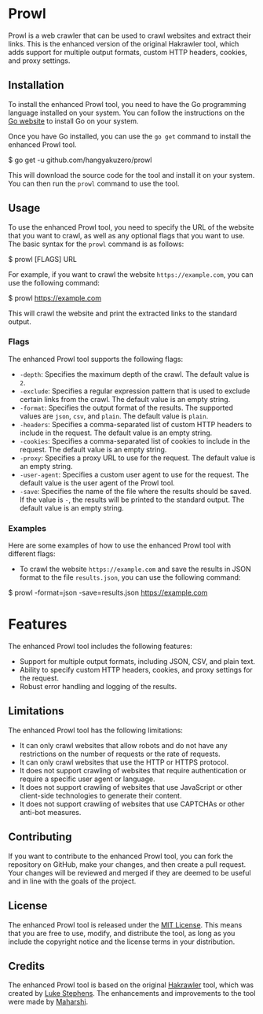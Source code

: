# Prowl

Prowl is a web crawler that can be used to crawl websites and extract their links. This is the enhanced version of the original Hakrawler tool, which adds support for multiple output formats, custom HTTP headers, cookies, and proxy settings.

## Installation

To install the enhanced Prowl tool, you need to have the Go programming language installed on your system. You can follow the instructions on the [Go website](https://golang.org/doc/install) to install Go on your system.

Once you have Go installed, you can use the `go get` command to install the enhanced Prowl tool.

$ go get -u github.com/hangyakuzero/prowl
  
  
This will download the source code for the tool and install it on your system. You can then run the `prowl` command to use the tool.

## Usage

To use the enhanced Prowl tool, you need to specify the URL of the website that you want to crawl, as well as any optional flags that you want to use. The basic syntax for the `prowl` command is as follows:

$ prowl [FLAGS] URL


For example, if you want to crawl the website `https://example.com`, you can use the following command:

$ prowl https://example.com

This will crawl the website and print the extracted links to the standard output.

### Flags

The enhanced Prowl tool supports the following flags:

- `-depth`: Specifies the maximum depth of the crawl. The default value is `2`.
- `-exclude`: Specifies a regular expression pattern that is used to exclude certain links from the crawl. The default value is an empty string.
- `-format`: Specifies the output format of the results. The supported values are `json`, `csv`, and `plain`. The default value is `plain`.
- `-headers`: Specifies a comma-separated list of custom HTTP headers to include in the request. The default value is an empty string.
- `-cookies`: Specifies a comma-separated list of cookies to include in the request. The default value is an empty string.
- `-proxy`: Specifies a proxy URL to use for the request. The default value is an empty string.
- `-user-agent`: Specifies a custom user agent to use for the request. The default value is the user agent of the Prowl tool.
- `-save`: Specifies the name of the file where the results should be saved. If the value is `-`, the results will be printed to the standard output. The default value is an empty string.

### Examples

Here are some examples of how to use the enhanced Prowl tool with different flags:

- To crawl the website `https://example.com` and save the results in JSON format to the file `results.json`, you can use the following command:

$ prowl -format=json -save=results.json https://example.com

# Features

The enhanced Prowl tool includes the following features:

- Support for multiple output formats, including JSON, CSV, and plain text.
- Ability to specify custom HTTP headers, cookies, and proxy settings for the request.
- Robust error handling and logging of the results.

## Limitations

The enhanced Prowl tool has the following limitations:

- It can only crawl websites that allow robots and do not have any restrictions on the number of requests or the rate of requests.
- It can only crawl websites that use the HTTP or HTTPS protocol.
- It does not support crawling of websites that require authentication or require a specific user agent or language.
- It does not support crawling of websites that use JavaScript or other client-side technologies to generate their content.
- It does not support crawling of websites that use CAPTCHAs or other anti-bot measures.

## Contributing

If you want to contribute to the enhanced Prowl tool, you can fork the repository on GitHub, make your changes, and then create a pull request. Your changes will be reviewed and merged if they are deemed to be useful and in line with the goals of the project.

## License

The enhanced Prowl tool is released under the [MIT License](LICENSE). This means that you are free to use, modify, and distribute the tool, as long as you include the copyright notice and the license terms in your distribution.

## Credits

The enhanced Prowl tool is based on the original [Hakrawler](https://github.com/hakluke/hakrawler) tool, which was created by [Luke Stephens](https://github.com/hakluke). The enhancements and improvements to the tool were made by [Maharshi](https://github.com/hangyakuzero).
